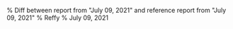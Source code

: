 % Diff between report from "July 09, 2021" and reference report from "July 09, 2021"
% Reffy
% July 09, 2021

